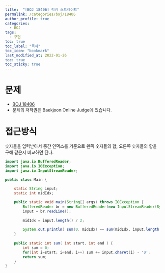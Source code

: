 ```yaml
---
title:  "[BOJ 18406] 럭키 스트레이트"
permalink: /categories/boj/18406
author_profile: true
categories:
  - BOJ
tags:
  - 구현
toc: true
toc_label: "목차"
toc_icon: "bookmark"
last_modified_at: 2022-01-26
toc: true
toc_sticky: true
---
```


# 문제
- [BOJ 18406](https://www.acmicpc.net/problem/18406)
- 문제의 저작권은 Baekjoon Online Judge에 있습니다.

# 접근방식
숫자들을 입력받아서 중간 인덱스를 기준으로 왼쪽 숫자들의 합, 오른쪽 숫자들의 합을 구해 같은지 비교하면 된다.    

```java
import java.io.BufferedReader;
import java.io.IOException;
import java.io.InputStreamReader;

public class Main {
	
	static String input;
	static int midIdx;

	public static void main(String[] args) throws IOException {
		BufferedReader br = new BufferedReader(new InputStreamReader(System.in));
	    input = br.readLine();
		
	    midIdx = input.length() / 2;
	    
	    System.out.println( sum(0, midIdx) == sum(midIdx, input.length()) ? "LUCKY" : "READY");
	}
	
	public static int sum( int start, int end ) {
		int sum = 0;
		for(int i=start; i<end; i++) sum += input.charAt(i) - '0';
		return sum;
	}
}
```
